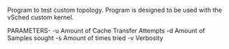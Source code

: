 Program to test custom topology.
Program is designed to be used with the vSched custom kernel.

PARAMETERS-
-u Amount of Cache Transfer Attempts
-d Amount of Samples sought
-s Amount of times tried
-v Verbosity

